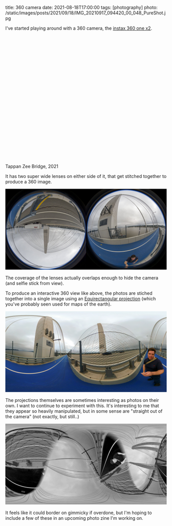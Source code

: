 title: 360 camera
date: 2021-08-18T17:00:00
tags: [photography]
photo: /static/images/posts/2021/09/18/IMG_20210917_094420_00_048_PureShot.jpg

I've started playing around with a 360 camera, the [instax 360 one x2](https://amzn.to/3ApnvZd).

<script type="text/javascript" src="https://cdn.jsdelivr.net/npm/pannellum@2.5.6/build/pannellum.js"></script>
<style>
  #panorama {
    width: 600px;
    height: 400px;
}    
</style>

 <link rel="stylesheet" href="https://cdn.jsdelivr.net/npm/pannellum@2.5.6/build/pannellum.css"/>

<div id="panorama"></div>
<figcaption>Tappan Zee Bridge, 2021</figcaption>

<script>
var image = "/static/images/posts/2021/09/18/IMG_20210917_094313_00_043_PureShot.jpg"
pannellum.viewer('panorama', {
    "panorama": image,
    "autoLoad": true
});
</script>

It has two super wide lenses on either side of it, that get stitched together to produce a 360 image.

![Tappan Zee Bridge, 2021](/static/images/posts/2021/09/18/IMG_20210917_094220_00_040.jpg)

The coverage of the lenses actually overlaps enough to hide the camera (and selfie stick from view).

To produce an interactive 360 view like above, the photos are stiched together into a single image using an [Equirectangular projection](https://en.wikipedia.org/wiki/Equirectangular_projection) (which you've probably seen used for maps of the earth).

![Tappan Zee Bridge, 2021](/static/images/posts/2021/09/18/IMG_20210917_094849_00_076.jpg)

The projections themselves are sometimes interesting as photos on their own. I want to continue to experiment with this. It's interesting to me that they appear so heavily manipulated, but in some sense are "straight out of the camera" (not exactly, but still..)

![Tappan Zee Bridge, 2021](/static/images/posts/2021/09/18/IMG_20210917_094420_00_048_PureShot.jpg)

It feels like it could border on gimmicky if overdone, but I'm hoping to include a few of these in an upcoming photo zine I'm working on.
